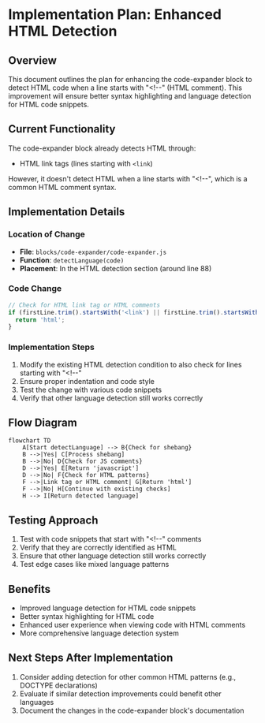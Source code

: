# Implementation Plan: Enhanced HTML Detection

## Overview

This document outlines the plan for enhancing the code-expander block to detect HTML code when a line starts with "<!--" (HTML comment). This improvement will ensure better syntax highlighting and language detection for HTML code snippets.

## Current Functionality

The code-expander block already detects HTML through:
- HTML link tags (lines starting with `<link`)

However, it doesn't detect HTML when a line starts with "<!--", which is a common HTML comment syntax.

## Implementation Details

### Location of Change

- **File**: `blocks/code-expander/code-expander.js`
- **Function**: `detectLanguage(code)`
- **Placement**: In the HTML detection section (around line 88)

### Code Change

```javascript
// Check for HTML link tag or HTML comments
if (firstLine.trim().startsWith('<link') || firstLine.trim().startsWith('<!--')) {
  return 'html';
}
```

### Implementation Steps

1. Modify the existing HTML detection condition to also check for lines starting with "<!--"
2. Ensure proper indentation and code style
3. Test the change with various code snippets
4. Verify that other language detection still works correctly

## Flow Diagram

```mermaid
flowchart TD
    A[Start detectLanguage] --> B{Check for shebang}
    B -->|Yes| C[Process shebang]
    B -->|No| D{Check for JS comments}
    D -->|Yes| E[Return 'javascript']
    D -->|No| F{Check for HTML patterns}
    F -->|Link tag or HTML comment| G[Return 'html']
    F -->|No| H[Continue with existing checks]
    H --> I[Return detected language]
```

## Testing Approach

1. Test with code snippets that start with "<!--" comments
2. Verify that they are correctly identified as HTML
3. Ensure that other language detection still works correctly
4. Test edge cases like mixed language patterns

## Benefits

- Improved language detection for HTML code snippets
- Better syntax highlighting for HTML code
- Enhanced user experience when viewing code with HTML comments
- More comprehensive language detection system

## Next Steps After Implementation

1. Consider adding detection for other common HTML patterns (e.g., DOCTYPE declarations)
2. Evaluate if similar detection improvements could benefit other languages
3. Document the changes in the code-expander block's documentation